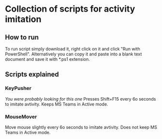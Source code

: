 # Collection of scripts for activity imitation

## How to run

To run script simply download it, right click on it and click "Run with PowerShell". Alternatively you can copy it and paste into a blank text document and save it with \*.ps1 extension.

## Scripts explained

### KeyPusher

_You were probably looking for this one_
Presses Shift+F15 every 6o seconds to imitate avtivity. Keeps MS Teams in Active mode.

### MouseMover

Move mouse slightly every 6o seconds to imitate avtivity. Does not keep MS Teams in Active mode.

